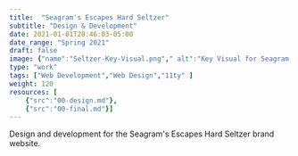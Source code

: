 ```yaml
---
title:  "Seagram's Escapes Hard Seltzer"
subtitle: "Design & Development"
date: 2021-01-01T20:46:03-05:00
date_range: "Spring 2021"
draft: false
image: {"name":"Seltzer-Key-Visual.png"," alt":"Key Visual for Seagram's Escapes Hard Seltzer"}
type: "work"
tags: ["Web Development","Web Design","11ty" ]
weight: 120
resources: [
    {"src":"00-design.md"},
    {"src":"00-final.md"}]
---
```

Design and development for the Seagram's Escapes Hard Seltzer brand website. 